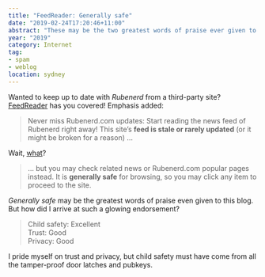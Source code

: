 ```yaml
---
title: "FeedReader: Generally safe"
date: "2019-02-24T17:20:46+11:00"
abstract: "These may be the two greatest words of praise ever given to this site."
year: "2019"
category: Internet
tag:
- spam
- weblog
location: sydney
---
```

Wanted to keep up to date with *Rubenerd* from a third-party site? <a href="https://feedreader.com/observe/rubenerd.com" rel="nofollow" title="Link to FeedReader... with nofollow directive">FeedReader</a> has you covered! Emphasis added:

> Never miss Rubenerd.com updates: Start reading the news feed of Rubenerd right away! This site’s **feed is stale or rarely updated** (or it might be broken for a reason) ...

Wait, [what]?

> ... but you may check related news or Rubenerd.com popular pages instead. It is **generally safe** for browsing, so you may click any item to proceed to the site.

*Generally safe* may be the greatest words of praise even given to this blog. But how did I arrive at such a glowing endorsement?

> Child safety: Excellent  
> Trust: Good  
> Privacy: Good  

I pride myself on trust and privacy, but child safety must have come from all the tamper-proof door latches and pubkeys.

[what]: https://rubenerd.com/feed/

